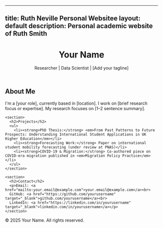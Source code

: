---
title: Ruth Neville Personal Websitee
layout: default
description: Personal academic website of Ruth Smith
--
  <header>
    <h1>Your Name</h1>
    <p>Researcher | Data Scientist | [Add your tagline]</p>
  </header>

  <main>
    <section>
      <h2>About Me</h2>
      <p>
        I'm a [your role], currently based in [location]. I work on [brief research focus or expertise].
        My research focuses on [1–2 sentence summary].
      </p>
    </section>

    <section>
      <h2>Projects</h2>
      <ul>
        <li><strong>PhD Thesis:</strong> <em>From Past Patterns to Future Prospects: Understanding International Student Applications in UK Higher Education</em></li>
        <li><strong>Forecasting Work:</strong> Paper on international student mobility forecasting (under review at PNAS)</li>
        <li><strong>COVID-19 & Migration:</strong> Co-authored piece on COVID-era migration published in <em>Migration Policy Practice</em></li>
      </ul>
    </section>

    <section>
      <h2>Contact</h2>
      <p>Email: <a href="mailto:your.email@example.com">your.email@example.com</a><br>
      GitHub: <a href="https://github.com/yourusername" target="_blank">github.com/yourusername</a><br>
      LinkedIn: <a href="https://linkedin.com/in/yourusername" target="_blank">linkedin.com/in/yourusername</a></p>
    </section>
  </main>

  <footer>
    &copy; 2025 Your Name. All rights reserved.
  </footer>

</body>
</html>
